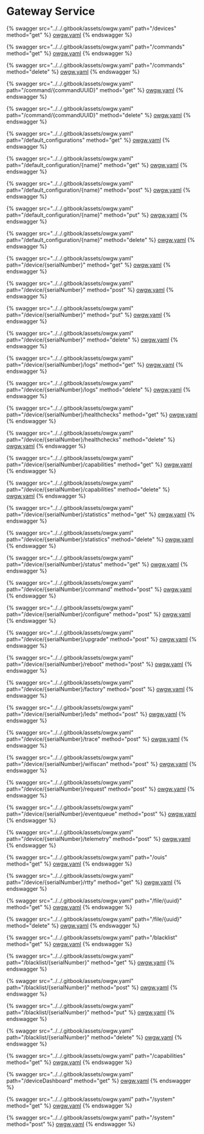# Gateway Service

{% swagger src="../../.gitbook/assets/owgw.yaml" path="/devices" method="get" %}
[owgw.yaml](../../.gitbook/assets/owgw.yaml)
{% endswagger %}

{% swagger src="../../.gitbook/assets/owgw.yaml" path="/commands" method="get" %}
[owgw.yaml](../../.gitbook/assets/owgw.yaml)
{% endswagger %}

{% swagger src="../../.gitbook/assets/owgw.yaml" path="/commands" method="delete" %}
[owgw.yaml](../../.gitbook/assets/owgw.yaml)
{% endswagger %}

{% swagger src="../../.gitbook/assets/owgw.yaml" path="/command/{commandUUID}" method="get" %}
[owgw.yaml](../../.gitbook/assets/owgw.yaml)
{% endswagger %}

{% swagger src="../../.gitbook/assets/owgw.yaml" path="/command/{commandUUID}" method="delete" %}
[owgw.yaml](../../.gitbook/assets/owgw.yaml)
{% endswagger %}

{% swagger src="../../.gitbook/assets/owgw.yaml" path="/default_configurations" method="get" %}
[owgw.yaml](../../.gitbook/assets/owgw.yaml)
{% endswagger %}

{% swagger src="../../.gitbook/assets/owgw.yaml" path="/default_configuration/{name}" method="get" %}
[owgw.yaml](../../.gitbook/assets/owgw.yaml)
{% endswagger %}

{% swagger src="../../.gitbook/assets/owgw.yaml" path="/default_configuration/{name}" method="post" %}
[owgw.yaml](../../.gitbook/assets/owgw.yaml)
{% endswagger %}

{% swagger src="../../.gitbook/assets/owgw.yaml" path="/default_configuration/{name}" method="put" %}
[owgw.yaml](../../.gitbook/assets/owgw.yaml)
{% endswagger %}

{% swagger src="../../.gitbook/assets/owgw.yaml" path="/default_configuration/{name}" method="delete" %}
[owgw.yaml](../../.gitbook/assets/owgw.yaml)
{% endswagger %}

{% swagger src="../../.gitbook/assets/owgw.yaml" path="/device/{serialNumber}" method="get" %}
[owgw.yaml](../../.gitbook/assets/owgw.yaml)
{% endswagger %}

{% swagger src="../../.gitbook/assets/owgw.yaml" path="/device/{serialNumber}" method="post" %}
[owgw.yaml](../../.gitbook/assets/owgw.yaml)
{% endswagger %}

{% swagger src="../../.gitbook/assets/owgw.yaml" path="/device/{serialNumber}" method="put" %}
[owgw.yaml](../../.gitbook/assets/owgw.yaml)
{% endswagger %}

{% swagger src="../../.gitbook/assets/owgw.yaml" path="/device/{serialNumber}" method="delete" %}
[owgw.yaml](../../.gitbook/assets/owgw.yaml)
{% endswagger %}

{% swagger src="../../.gitbook/assets/owgw.yaml" path="/device/{serialNumber}/logs" method="get" %}
[owgw.yaml](../../.gitbook/assets/owgw.yaml)
{% endswagger %}

{% swagger src="../../.gitbook/assets/owgw.yaml" path="/device/{serialNumber}/logs" method="delete" %}
[owgw.yaml](../../.gitbook/assets/owgw.yaml)
{% endswagger %}

{% swagger src="../../.gitbook/assets/owgw.yaml" path="/device/{serialNumber}/healthchecks" method="get" %}
[owgw.yaml](../../.gitbook/assets/owgw.yaml)
{% endswagger %}

{% swagger src="../../.gitbook/assets/owgw.yaml" path="/device/{serialNumber}/healthchecks" method="delete" %}
[owgw.yaml](../../.gitbook/assets/owgw.yaml)
{% endswagger %}

{% swagger src="../../.gitbook/assets/owgw.yaml" path="/device/{serialNumber}/capabilities" method="get" %}
[owgw.yaml](../../.gitbook/assets/owgw.yaml)
{% endswagger %}

{% swagger src="../../.gitbook/assets/owgw.yaml" path="/device/{serialNumber}/capabilities" method="delete" %}
[owgw.yaml](../../.gitbook/assets/owgw.yaml)
{% endswagger %}

{% swagger src="../../.gitbook/assets/owgw.yaml" path="/device/{serialNumber}/statistics" method="get" %}
[owgw.yaml](../../.gitbook/assets/owgw.yaml)
{% endswagger %}

{% swagger src="../../.gitbook/assets/owgw.yaml" path="/device/{serialNumber}/statistics" method="delete" %}
[owgw.yaml](../../.gitbook/assets/owgw.yaml)
{% endswagger %}

{% swagger src="../../.gitbook/assets/owgw.yaml" path="/device/{serialNumber}/status" method="get" %}
[owgw.yaml](../../.gitbook/assets/owgw.yaml)
{% endswagger %}

{% swagger src="../../.gitbook/assets/owgw.yaml" path="/device/{serialNumber}/command" method="post" %}
[owgw.yaml](../../.gitbook/assets/owgw.yaml)
{% endswagger %}

{% swagger src="../../.gitbook/assets/owgw.yaml" path="/device/{serialNumber}/configure" method="post" %}
[owgw.yaml](../../.gitbook/assets/owgw.yaml)
{% endswagger %}

{% swagger src="../../.gitbook/assets/owgw.yaml" path="/device/{serialNumber}/upgrade" method="post" %}
[owgw.yaml](../../.gitbook/assets/owgw.yaml)
{% endswagger %}

{% swagger src="../../.gitbook/assets/owgw.yaml" path="/device/{serialNumber}/reboot" method="post" %}
[owgw.yaml](../../.gitbook/assets/owgw.yaml)
{% endswagger %}

{% swagger src="../../.gitbook/assets/owgw.yaml" path="/device/{serialNumber}/factory" method="post" %}
[owgw.yaml](../../.gitbook/assets/owgw.yaml)
{% endswagger %}

{% swagger src="../../.gitbook/assets/owgw.yaml" path="/device/{serialNumber}/leds" method="post" %}
[owgw.yaml](../../.gitbook/assets/owgw.yaml)
{% endswagger %}

{% swagger src="../../.gitbook/assets/owgw.yaml" path="/device/{serialNumber}/trace" method="post" %}
[owgw.yaml](../../.gitbook/assets/owgw.yaml)
{% endswagger %}

{% swagger src="../../.gitbook/assets/owgw.yaml" path="/device/{serialNumber}/wifiscan" method="post" %}
[owgw.yaml](../../.gitbook/assets/owgw.yaml)
{% endswagger %}

{% swagger src="../../.gitbook/assets/owgw.yaml" path="/device/{serialNumber}/request" method="post" %}
[owgw.yaml](../../.gitbook/assets/owgw.yaml)
{% endswagger %}

{% swagger src="../../.gitbook/assets/owgw.yaml" path="/device/{serialNumber}/eventqueue" method="post" %}
[owgw.yaml](../../.gitbook/assets/owgw.yaml)
{% endswagger %}

{% swagger src="../../.gitbook/assets/owgw.yaml" path="/device/{serialNumber}/telemetry" method="post" %}
[owgw.yaml](../../.gitbook/assets/owgw.yaml)
{% endswagger %}

{% swagger src="../../.gitbook/assets/owgw.yaml" path="/ouis" method="get" %}
[owgw.yaml](../../.gitbook/assets/owgw.yaml)
{% endswagger %}

{% swagger src="../../.gitbook/assets/owgw.yaml" path="/device/{serialNumber}/rtty" method="get" %}
[owgw.yaml](../../.gitbook/assets/owgw.yaml)
{% endswagger %}

{% swagger src="../../.gitbook/assets/owgw.yaml" path="/file/{uuid}" method="get" %}
[owgw.yaml](../../.gitbook/assets/owgw.yaml)
{% endswagger %}

{% swagger src="../../.gitbook/assets/owgw.yaml" path="/file/{uuid}" method="delete" %}
[owgw.yaml](../../.gitbook/assets/owgw.yaml)
{% endswagger %}

{% swagger src="../../.gitbook/assets/owgw.yaml" path="/blacklist" method="get" %}
[owgw.yaml](../../.gitbook/assets/owgw.yaml)
{% endswagger %}

{% swagger src="../../.gitbook/assets/owgw.yaml" path="/blacklist/{serialNumber}" method="get" %}
[owgw.yaml](../../.gitbook/assets/owgw.yaml)
{% endswagger %}

{% swagger src="../../.gitbook/assets/owgw.yaml" path="/blacklist/{serialNumber}" method="post" %}
[owgw.yaml](../../.gitbook/assets/owgw.yaml)
{% endswagger %}

{% swagger src="../../.gitbook/assets/owgw.yaml" path="/blacklist/{serialNumber}" method="put" %}
[owgw.yaml](../../.gitbook/assets/owgw.yaml)
{% endswagger %}

{% swagger src="../../.gitbook/assets/owgw.yaml" path="/blacklist/{serialNumber}" method="delete" %}
[owgw.yaml](../../.gitbook/assets/owgw.yaml)
{% endswagger %}

{% swagger src="../../.gitbook/assets/owgw.yaml" path="/capabilities" method="get" %}
[owgw.yaml](../../.gitbook/assets/owgw.yaml)
{% endswagger %}

{% swagger src="../../.gitbook/assets/owgw.yaml" path="/deviceDashboard" method="get" %}
[owgw.yaml](../../.gitbook/assets/owgw.yaml)
{% endswagger %}

{% swagger src="../../.gitbook/assets/owgw.yaml" path="/system" method="get" %}
[owgw.yaml](../../.gitbook/assets/owgw.yaml)
{% endswagger %}

{% swagger src="../../.gitbook/assets/owgw.yaml" path="/system" method="post" %}
[owgw.yaml](../../.gitbook/assets/owgw.yaml)
{% endswagger %}
